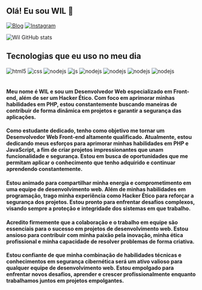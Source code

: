 
## **Olá! Eu sou WIL** 🤘

[![Blog](https://img.shields.io/website?label=ImWil.com&style=for-the-badge&url=https://imwil.com.com/)](https://imwil.com)
[![Instagram](https://img.shields.io/badge/Instagram-E4405F?style=for-the-badge&logo=instagram&logoColor=white)](https://instagram.com/cuscuz.me)

![Wil GitHub stats](https://github-readme-stats.vercel.app/api?username=devWil01&show_icons=true&theme=dracula&count_private=true)

## **Tecnologias que eu uso no meu dia**

<div style="display: inline_block">
  <img align="center" alt="html5" src="https://img.shields.io/badge/HTML5-E34F26?style=for-the-badge&logo=html5&logoColor=white" />
  <img align="center" alt="css" src="https://img.shields.io/badge/CSS3-1572B6?style=for-the-badge&logo=css3&logoColor=white" />
  <img align="center" alt="nodejs" src="https://img.shields.io/badge/PHP-777BB4?style=for-the-badge&logo=php&logoColor=white" />
  <img align="center" alt="js" src="https://img.shields.io/badge/JavaScript-F7DF1E?style=for-the-badge&logo=javascript&logoColor=black" />
  <img align="center" alt="nodejs" src="https://img.shields.io/badge/Kotlin-0095D5?&style=for-the-badge&logo=kotlin&logoColor=white" />
  <img align="center" alt="nodejs" src="https://img.shields.io/badge/Java-ED8B00?style=for-the-badge&logo=java&logoColor=white" />
  <img align="center" alt="nodejs" src="https://img.shields.io/badge/Bootstrap-563D7C?style=for-the-badge&logo=bootstrap&logoColor=white" />
  <img align="center" alt="nodejs" src="https://img.shields.io/badge/Tailwind_CSS-38B2AC?style=for-the-badge&logo=tailwind-css&logoColor=white" />

</div><br/>

#### **Meu nome é WIL e sou um Desenvolvedor Web especializado em Front-end, além de ser um Hacker Ético. Com foco em aprimorar minhas habilidades em PHP, estou constantemente buscando maneiras de contribuir de forma dinâmica em projetos e garantir a segurança das aplicações.**

#### **Como estudante dedicado, tenho como objetivo me tornar um Desenvolvedor Web Front-end altamente qualificado. Atualmente, estou dedicando meus esforços para aprimorar minhas habilidades em PHP e JavaScript, a fim de criar projetos impressionantes que unam funcionalidade e segurança. Estou em busca de oportunidades que me permitam aplicar o conhecimento que tenho adquirido e continuar aprendendo constantemente.**

#### **Estou animado para compartilhar minha energia e comprometimento em uma equipe de desenvolvimento web. Além de minhas habilidades em programação, trago minha experiência como Hacker Ético para reforçar a segurança dos projetos. Estou pronto para enfrentar desafios complexos, visando sempre a proteção e integridade dos sistemas em que trabalho.**

#### **Acredito firmemente que a colaboração e o trabalho em equipe são essenciais para o sucesso em projetos de desenvolvimento web. Estou ansioso para contribuir com minha paixão pela inovação, minha ética profissional e minha capacidade de resolver problemas de forma criativa.**

#### **Estou confiante de que minha combinação de habilidades técnicas e conhecimentos em segurança cibernética será um ativo valioso para qualquer equipe de desenvolvimento web. Estou empolgado para enfrentar novos desafios, aprender e crescer profissionalmente enquanto trabalhamos juntos em projetos empolgantes.**
